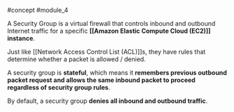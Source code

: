 #concept #module_4

A Security Group is a virtual firewall that controls inbound and outbound Internet traffic for a specific **[[Amazon Elastic Compute Cloud (EC2)]] instance**.

Just like [[Network Access Control List (ACL)]]s, they have rules that determine whether a packet is allowed / denied.

A security group is **stateful**, which means it **remembers previous outbound packet request and allows the same inbound packet to proceed regardless of security group rules**.

By default, a security group **denies all inbound and outbound traffic**.

